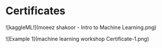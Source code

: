 # Certificates
![kaggleML!](moeez shakoor - Intro to Machine Learning.png)

![Example 1](machine learning workshop Certificate-1.png)
